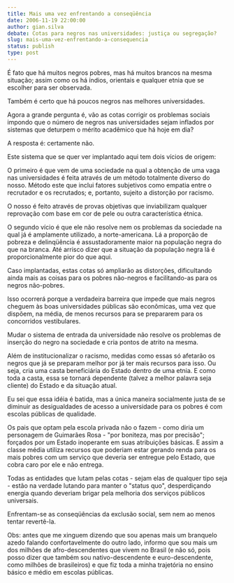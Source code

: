 ```yaml
---
title: Mais uma vez enfrentando a conseqüência
date: 2006-11-19 22:00:00
author: gian.silva
debate: Cotas para negros nas universidades: justiça ou segregação? 
slug: mais-uma-vez-enfrentando-a-consequencia
status: publish 
type: post
---
```


É fato que há muitos negros pobres, mas há muitos brancos na mesma situação; assim como os há índios, orientais e qualquer etnia que se escolher para ser observada.  

Também é certo que há poucos negros nas melhores universidades.  

Agora a grande pergunta é, vão as cotas corrigir os problemas sociais impondo que o número de negros nas universidades sejam inflados por sistemas que deturpem o mérito acadêmico que há hoje em dia?  

A resposta é: certamente não.  

Este sistema que se quer ver implantado aqui tem dois vícios de origem:  

O primeiro é que vem de uma sociedade na qual a obtenção de uma vaga nas universidades é feita através de um método totalmente diverso do nosso. Método este que inclui fatores subjetivos como empatia entre o recrutador e os recrutados; e, portanto, sujeito a distorção por racismo.  

O nosso é feito através de provas objetivas que inviabilizam qualquer reprovação com base em cor de pele ou outra característica étnica.  

O segundo vício é que ele não resolve nem os problemas da sociedade na qual já é amplamente utilizado, a norte-americana. Lá a proporção de pobreza e delinqüência é assustadoramente maior na população negra do que na branca. Até arrisco dizer que a situação da população negra lá é proporcionalmente pior do que aqui.  

Caso implantadas, estas cotas só ampliarão as distorções, dificultando ainda mais as coisas para os pobres não-negros e facilitando-as para os negros não-pobres.  

Isso ocorrerá porque a verdadeira barreira que impede que mais negros cheguem às boas universidades públicas são econômicas, uma vez que dispõem, na média, de menos recursos para se prepararem para os concorridos vestibulares.  

Mudar o sistema de entrada da universidade não resolve os problemas de inserção do negro na sociedade e cria pontos de atrito na mesma.  

Além de institucionalizar o racismo, medidas como essas só afetarão os negros que já se preparam melhor por já ter mais recursos para isso. Ou seja, cria uma casta beneficiária do Estado dentro de uma etnia. E como toda a casta, essa se tornará dependente (talvez a melhor palavra seja cliente) do Estado e da situação atual.  

Eu sei que essa idéia é batida, mas a única maneira socialmente justa de se diminuir as desigualdades de acesso a universidade para os pobres é com escolas públicas de qualidade.  

Os pais que optam pela escola privada não o fazem - como diria um personagem de Guimarães Rosa - "por boniteza, mas por precisão"; forçados por um Estado inoperante em suas atribuições básicas. E assim a classe média utiliza recursos que poderiam estar gerando renda para os mais pobres com um serviço que deveria ser entregue pelo Estado, que cobra caro por ele e não entrega.  

Todas as entidades que lutam pelas cotas - sejam elas de qualquer tipo seja - estão na verdade lutando para manter o "status quo", desperdiçando energia quando deveriam brigar pela melhoria dos serviços públicos universais.  

Enfrentam-se as conseqüências da exclusão social, sem nem ao menos tentar revertê-la.  

Obs: antes que me xinguem dizendo que sou apenas mais um branquelo azedo falando confortavelmente do outro lado, informo que sou mais um dos milhões de afro-descendentes que vivem no Brasil (e não só, pois posso dizer que também sou nativo-descendente e euro-descendente, como milhões de brasileiros) e que fiz toda a minha trajetória no ensino básico e médio em escolas públicas.
